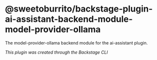 # @sweetoburrito/backstage-plugin-ai-assistant-backend-module-model-provider-ollama

The model-provider-ollama backend module for the ai-assistant plugin.

_This plugin was created through the Backstage CLI_
